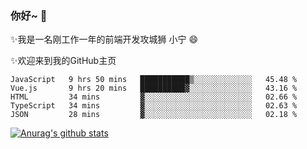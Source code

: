 ### 你好~  👋

✨我是一名刚工作一年的前端开发攻城狮 小宁 😄

✨欢迎来到我的GitHub主页
<!--
**7148505/7148505** is a ✨ _special_ ✨ repository because its `README.md` (this file) appears on your GitHub profile.

Here are some ideas to get you started:

- 🔭 I’m currently working on ...
- 🌱 I’m currently learning ...
- 👯 I’m looking to collaborate on ...
- 🤔 I’m looking for help with ...
- 💬 Ask me about ...
- 📫 How to reach me: ...
- 😄 Pronouns: ...
- ⚡ Fun fact: ...
-->

<!--START_SECTION:waka-->
```text
JavaScript   9 hrs 50 mins   ███████████▒░░░░░░░░░░░░░   45.48 % 
Vue.js       9 hrs 20 mins   ██████████▓░░░░░░░░░░░░░░   43.16 % 
HTML         34 mins         ▓░░░░░░░░░░░░░░░░░░░░░░░░   02.66 % 
TypeScript   34 mins         ▓░░░░░░░░░░░░░░░░░░░░░░░░   02.63 % 
JSON         28 mins         ▓░░░░░░░░░░░░░░░░░░░░░░░░   02.18 % 
```
<!--END_SECTION:waka-->

[![Anurag's github stats](https://github-readme-stats.vercel.app/api?username=ZhangNing-debug)](https://github.com/anuraghazra/github-readme-stats)
